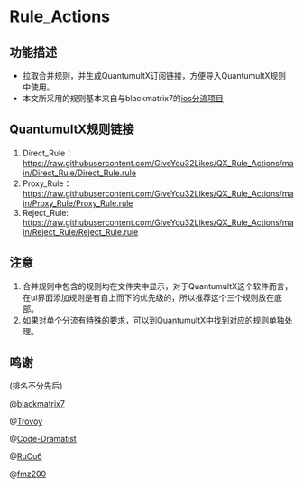 # Rule_Actions
## 功能描述
* 拉取合并规则，并生成QuantumultX订阅链接，方便导入QuantumultX规则中使用。
* 本文所采用的规则基本来自与blackmatrix7的[ios分流项目](https://github.com/blackmatrix7/ios_rule_script/tree/master/rule/QuantumultX)

## QuantumultX规则链接
1. Direct_Rule：https://raw.githubusercontent.com/GiveYou32Likes/QX_Rule_Actions/main/Direct_Rule/Direct_Rule.rule
2. Proxy_Rule：https://raw.githubusercontent.com/GiveYou32Likes/QX_Rule_Actions/main/Proxy_Rule/Proxy_Rule.rule
3. Reject_Rule: https://raw.githubusercontent.com/GiveYou32Likes/QX_Rule_Actions/main/Reject_Rule/Reject_Rule.rule

## 注意
1. 合并规则中包含的规则均在文件夹中显示，对于QuantumultX这个软件而言，在ui界面添加规则是有自上而下的优先级的，所以推荐这个三个规则放在底部。
2. 如果对单个分流有特殊的要求，可以到[QuantumultX](https://github.com/blackmatrix7/ios_rule_script/tree/master/rule/QuantumultX)中找到对应的规则单独处理。

## 鸣谢
(排名不分先后)

@[blackmatrix7](https://github.com/blackmatrix7)

@[Trovoy](https://github.com/Trovoy)

@[Code-Dramatist](https://github.com/Code-Dramatist)

@[RuCu6](https://github.com/RuCu6)

@[fmz200](https://github.com/fmz200)


